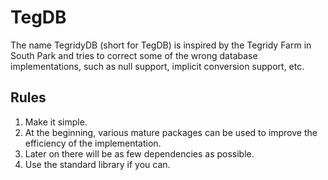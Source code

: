 # TegDB
The name TegridyDB (short for TegDB) is inspired by the Tegridy Farm in South Park and tries to correct some of the wrong database implementations, such as null support, implicit conversion support, etc.

## Rules

1. Make it simple.
1. At the beginning, various mature packages can be used to improve the efficiency of the implementation.
1. Later on there will be as few dependencies as possible.
1. Use the standard library if you can.

